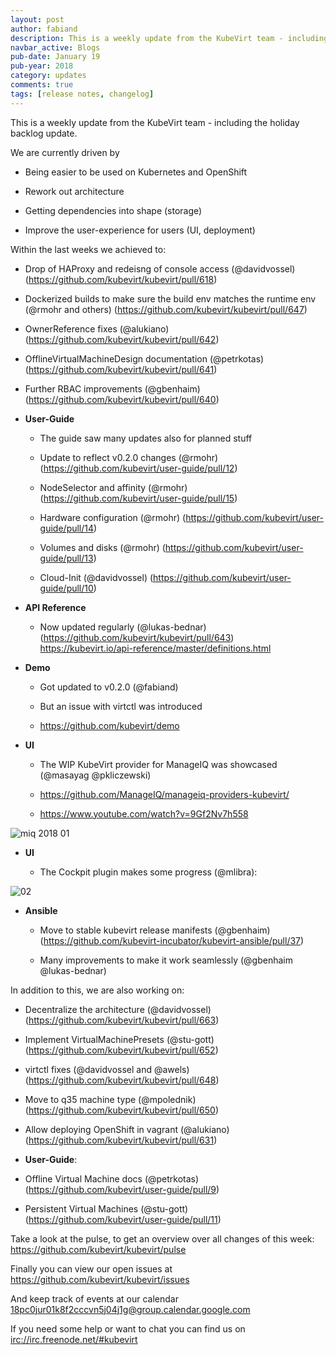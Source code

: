 ```yaml
---
layout: post
author: fabiand
description: This is a weekly update from the KubeVirt team - including the holiday backlog update.
navbar_active: Blogs
pub-date: January 19
pub-year: 2018
category: updates
comments: true
tags: [release notes, changelog]
---
```


This is a weekly update from the KubeVirt team - including the holiday
backlog update.

We are currently driven by

- Being easier to be used on Kubernetes and OpenShift

- Rework out architecture

- Getting dependencies into shape (storage)

- Improve the user-experience for users (UI, deployment)

<!-- more -->

Within the last weeks we achieved to:

- Drop of HAProxy and redeisng of console access (@davidvossel)
  (<https://github.com/kubevirt/kubevirt/pull/618>)

- Dockerized builds to make sure the build env matches the runtime env
  (@rmohr and others)
  (<https://github.com/kubevirt/kubevirt/pull/647>)

- OwnerReference fixes (@alukiano)
  (<https://github.com/kubevirt/kubevirt/pull/642>)

- OfflineVirtualMachineDesign documentation (@petrkotas)
  (<https://github.com/kubevirt/kubevirt/pull/641>)

- Further RBAC improvements (@gbenhaim)
  (<https://github.com/kubevirt/kubevirt/pull/640>)

- **User-Guide**

  - The guide saw many updates also for planned stuff

  - Update to reflect v0.2.0 changes (@rmohr)
    (<https://github.com/kubevirt/user-guide/pull/12>)

  - NodeSelector and affinity (@rmohr)
    (<https://github.com/kubevirt/user-guide/pull/15>)

  - Hardware configuration (@rmohr)
    (<https://github.com/kubevirt/user-guide/pull/14>)

  - Volumes and disks (@rmohr)
    (<https://github.com/kubevirt/user-guide/pull/13>)

  - Cloud-Init (@davidvossel)
    (<https://github.com/kubevirt/user-guide/pull/10>)

- **API Reference**

  - Now updated regularly (@lukas-bednar)
    (<https://github.com/kubevirt/kubevirt/pull/643>)
    <https://kubevirt.io/api-reference/master/definitions.html>

- **Demo**

  - Got updated to v0.2.0 (@fabiand)

  - But an issue with virtctl was introduced

  - <https://github.com/kubevirt/demo>

- **UI**

  - The WIP KubeVirt provider for ManageIQ was showcased
    (@masayag @pkliczewski)

  - <https://github.com/ManageIQ/manageiq-providers-kubevirt/>

  - <https://www.youtube.com/watch?v=9Gf2Nv7h558>

![miq 2018
01](https://gist.githubusercontent.com/fabiand/417615d509badb8bff7d6f6a0d736df6/raw/e63ef729acd78c92940699004b2bdb54cf9874e1/miq-2018-01.png)

- **UI**

  - The Cockpit plugin makes some progress (@mlibra):

![02](https://gist.githubusercontent.com/fabiand/417615d509badb8bff7d6f6a0d736df6/raw/16796e942793fbab48398c78c600ea7eabd7413a/02.png)

- **Ansible**

  - Move to stable kubevirt release manifests (@gbenhaim)
    (<https://github.com/kubevirt-incubator/kubevirt-ansible/pull/37>)

  - Many improvements to make it work seamlessly
    (@gbenhaim @lukas-bednar)

In addition to this, we are also working on:

- Decentralize the architecture (@davidvossel)
  (<https://github.com/kubevirt/kubevirt/pull/663>)

- Implement VirtualMachinePresets (@stu-gott)
  (<https://github.com/kubevirt/kubevirt/pull/652>)

- virtctl fixes (@davidvossel and @awels)
  (<https://github.com/kubevirt/kubevirt/pull/648>)

- Move to q35 machine type (@mpolednik)
  (<https://github.com/kubevirt/kubevirt/pull/650>)

- Allow deploying OpenShift in vagrant (@alukiano)
  (<https://github.com/kubevirt/kubevirt/pull/631>)

- **User-Guide**:

- Offline Virtual Machine docs (@petrkotas)
  (<https://github.com/kubevirt/user-guide/pull/9>)

- Persistent Virtual Machines (@stu-gott)
  (<https://github.com/kubevirt/user-guide/pull/11>)

Take a look at the pulse, to get an overview over all changes of this
week: <https://github.com/kubevirt/kubevirt/pulse>

Finally you can view our open issues at
<https://github.com/kubevirt/kubevirt/issues>

And keep track of events at our calendar
[18pc0jur01k8f2cccvn5j04j1g@group.calendar.google.com](https://calendar.google.com/calendar/embed?src=18pc0jur01k8f2cccvn5j04j1g@group.calendar.google.com)

If you need some help or want to chat you can find us on
<irc://irc.freenode.net/#kubevirt>

